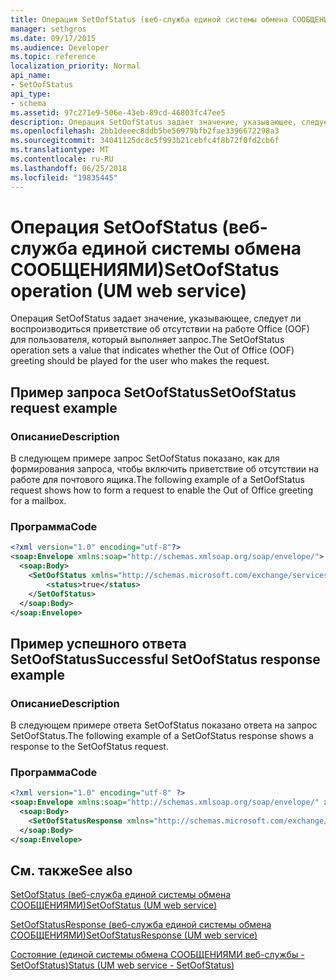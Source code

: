```yaml
---
title: Операция SetOofStatus (веб-служба единой системы обмена СООБЩЕНИЯМИ)
manager: sethgros
ms.date: 09/17/2015
ms.audience: Developer
ms.topic: reference
localization_priority: Normal
api_name:
- SetOofStatus
api_type:
- schema
ms.assetid: 97c271e9-506e-43eb-89cd-46803fc47ee5
description: Операция SetOofStatus задает значение, указывающее, следует ли воспроизводиться приветствие об отсутствии на работе Office (OOF) для пользователя, который выполняет запрос.
ms.openlocfilehash: 2bb1deeec8ddb5be56979bfb2fae3396672298a3
ms.sourcegitcommit: 34041125dc8c5f993b21cebfc4f8b72f0fd2cb6f
ms.translationtype: MT
ms.contentlocale: ru-RU
ms.lasthandoff: 06/25/2018
ms.locfileid: "19835445"
---
```

# <a name="setoofstatus-operation-um-web-service"></a><span data-ttu-id="93266-103">Операция SetOofStatus (веб-служба единой системы обмена СООБЩЕНИЯМИ)</span><span class="sxs-lookup"><span data-stu-id="93266-103">SetOofStatus operation (UM web service)</span></span>

<span data-ttu-id="93266-104">Операция SetOofStatus задает значение, указывающее, следует ли воспроизводиться приветствие об отсутствии на работе Office (OOF) для пользователя, который выполняет запрос.</span><span class="sxs-lookup"><span data-stu-id="93266-104">The SetOofStatus operation sets a value that indicates whether the Out of Office (OOF) greeting should be played for the user who makes the request.</span></span>
  
## <a name="setoofstatus-request-example"></a><span data-ttu-id="93266-105">Пример запроса SetOofStatus</span><span class="sxs-lookup"><span data-stu-id="93266-105">SetOofStatus request example</span></span>

### <a name="description"></a><span data-ttu-id="93266-106">Описание</span><span class="sxs-lookup"><span data-stu-id="93266-106">Description</span></span>

<span data-ttu-id="93266-107">В следующем примере запрос SetOofStatus показано, как для формирования запроса, чтобы включить приветствие об отсутствии на работе для почтового ящика.</span><span class="sxs-lookup"><span data-stu-id="93266-107">The following example of a SetOofStatus request shows how to form a request to enable the Out of Office greeting for a mailbox.</span></span>
  
### <a name="code"></a><span data-ttu-id="93266-108">Программа</span><span class="sxs-lookup"><span data-stu-id="93266-108">Code</span></span>

```XML
<?xml version="1.0" encoding="utf-8"?>
<soap:Envelope xmlns:soap="http://schemas.xmlsoap.org/soap/envelope/">
  <soap:Body>
    <SetOofStatus xmlns="http://schemas.microsoft.com/exchange/services/2006/messages">
        <status>true</status>
    </SetOofStatus>
  </soap:Body>
</soap:Envelope>
```

## <a name="successful-setoofstatus-response-example"></a><span data-ttu-id="93266-109">Пример успешного ответа SetOofStatus</span><span class="sxs-lookup"><span data-stu-id="93266-109">Successful SetOofStatus response example</span></span>

### <a name="description"></a><span data-ttu-id="93266-110">Описание</span><span class="sxs-lookup"><span data-stu-id="93266-110">Description</span></span>

<span data-ttu-id="93266-111">В следующем примере ответа SetOofStatus показано ответа на запрос SetOofStatus.</span><span class="sxs-lookup"><span data-stu-id="93266-111">The following example of a SetOofStatus response shows a response to the SetOofStatus request.</span></span>
  
### <a name="code"></a><span data-ttu-id="93266-112">Программа</span><span class="sxs-lookup"><span data-stu-id="93266-112">Code</span></span>

```XML
<?xml version="1.0" encoding="utf-8" ?> 
<soap:Envelope xmlns:soap="http://schemas.xmlsoap.org/soap/envelope/" xmlns:xsi="http://www.w3.org/2001/XMLSchema-instance" xmlns:xsd="http://www.w3.org/2001/XMLSchema">
  <soap:Body>
    <SetOofStatusResponse xmlns="http://schemas.microsoft.com/exchange/services/2006/messages" /> 
  </soap:Body>
</soap:Envelope>
```

## <a name="see-also"></a><span data-ttu-id="93266-113">См. также</span><span class="sxs-lookup"><span data-stu-id="93266-113">See also</span></span>



[<span data-ttu-id="93266-114">SetOofStatus (веб-служба единой системы обмена СООБЩЕНИЯМИ)</span><span class="sxs-lookup"><span data-stu-id="93266-114">SetOofStatus (UM web service)</span></span>](setoofstatus-um-web-service.md)
  
[<span data-ttu-id="93266-115">SetOofStatusResponse (веб-служба единой системы обмена СООБЩЕНИЯМИ)</span><span class="sxs-lookup"><span data-stu-id="93266-115">SetOofStatusResponse (UM web service)</span></span>](setoofstatusresponse-um-web-service.md)
  
[<span data-ttu-id="93266-116">Состояние (единой системы обмена СООБЩЕНИЯМИ веб-службы - SetOofStatus)</span><span class="sxs-lookup"><span data-stu-id="93266-116">Status (UM web service - SetOofStatus)</span></span>](status-um-web-servicesetoofstatus.md)

